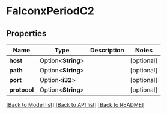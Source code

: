 # FalconxPeriodC2

## Properties

Name | Type | Description | Notes
------------ | ------------- | ------------- | -------------
**host** | Option<**String**> |  | [optional]
**path** | Option<**String**> |  | [optional]
**port** | Option<**i32**> |  | [optional]
**protocol** | Option<**String**> |  | [optional]

[[Back to Model list]](../README.md#documentation-for-models) [[Back to API list]](../README.md#documentation-for-api-endpoints) [[Back to README]](../README.md)


